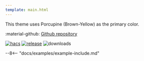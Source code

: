 ```yaml
---
template: main.html
---
```


This theme uses Porcupine (Brown-Yellow) as the primary color.

:material-github: [Github repository][m3-theme-github-url]

[![hacs][hacs-badge]][hacs-url]
[![release][release-badge]][release-url]
![downloads][downloads-badge]

--8<-- "docs/examples/example-include.md"

<!--- References to pictures... -->

[M3 Example Light]: ../assets/screenshots/m3-example-d03-light.png
[M3 Example Dark]: ../assets/screenshots/m3-example-d03-dark.png

[M3 Palettes]: ../assets/screenshots/m3-theme-d03-palettes.png
[M3 Surfaces]: ../assets/screenshots/m3-theme-d03-surfaces.png
[M3 Light]: ../assets/screenshots/m3-theme-d03-light.png
[M3 Dark]: ../assets/screenshots/m3-theme-d03-dark.png

<!--- References to external links... -->

[sak-example-12-url]: https://swiss-army-knife.docs.amoebelabs.com/examples/example-12/
[m3-theme-github-url]: https://github.com/AmoebeLabs/HA-Theme_M3-D03-Porcupine

<!-- Badges -->

[hacs-url]: https://github.com/hacs/default
[hacs-badge]: https://img.shields.io/badge/HACS-Default-41BDF5.svg?style=for-the-badge
[release-badge]: https://img.shields.io/github/v/release/AmoebeLabs/HA-Theme_M3-D03-Porcupine?style=for-the-badge
[downloads-badge]: https://img.shields.io/github/downloads/AmoebeLabs/HA-Theme_M3-D03-Porcupine/total?style=for-the-badge


<!-- References -->

[home-assistant]: https://www.home-assistant.io/
[home-assitant-theme-docs]: https://www.home-assistant.io/integrations/frontend/#defining-themes
[hacs]: https://hacs.xyz
[release-url]: https://github.com/AmoebeLabs/HA-Theme_M3-D03-Porcupine/releases
[sak-docs-url]: https://swiss-army-knife.docs.amoebelabs.com/